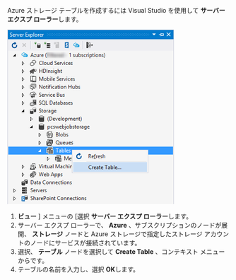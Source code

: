 Azure ストレージ テーブルを作成するには Visual Studio を使用して **サーバー エクスプ ローラー**します。

![サーバー エクスプ ローラーのテーブル][Image1]

1.  **ビュー** ] メニューの [選択 **サーバー エクスプ ローラー**します。
2. サーバー エクスプ ローラーで、 **Azure** 、サブスクリプションのノードが展開、 **ストレージ** ノードと Azure ストレージで指定したストレージ アカウントのノードにサービスが接続されています。
3. 選択、 **テーブル** ノードを選択して **Create Table** 、コンテキスト メニューからです。
4. テーブルの名前を入力し、選択 **OK**します。   




[Image1]: ./media/vs-storage-getting-started-tables-include/vs-storage-create-tables-in-Server-Explorer.png

